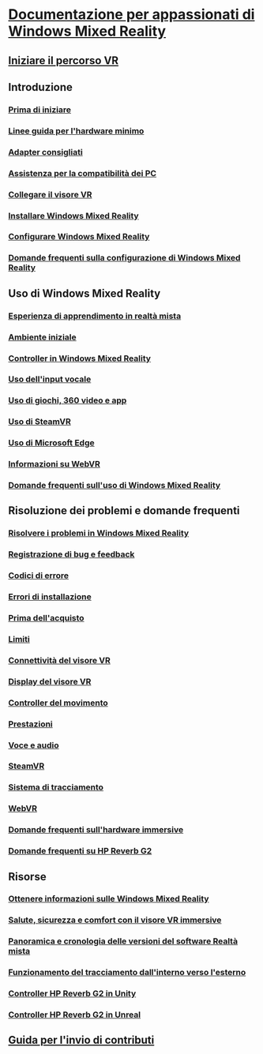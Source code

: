 # [Documentazione per appassionati di Windows Mixed Reality](index.yml)
## [Iniziare il percorso VR](vr-journey.md)

## Introduzione
### [Prima di iniziare](before-you-start.md)
### [Linee guida per l'hardware minimo](windows-mixed-reality-minimum-pc-hardware-compatibility-guidelines.md)
### [Adapter consigliati](recommended-adapters-for-windows-mixed-reality-capable-pcs.md)
### [Assistenza per la compatibilità dei PC](get-help-with-pc-compatibility.md)
### [Collegare il visore VR](plug-in-your-headset.md)
### [Installare Windows Mixed Reality](install-windows-mixed-reality.md)
### [Configurare Windows Mixed Reality](set-up-windows-mixed-reality.md)
### [Domande frequenti sulla configurazione di Windows Mixed Reality](wmr-setup-faq.yml)

## Uso di Windows Mixed Reality
### [Esperienza di apprendimento in realtà mista](learn-mixed-reality.md)
### [Ambiente iniziale](your-mixed-reality-home.md)
### [Controller in Windows Mixed Reality](controllers-in-wmr.md)
### [Uso dell'input vocale](using-speech-in-wmr.md)
### [Uso di giochi, 360 video e app](using-games-and-apps-in-windows-mixed-reality.md)
### [Uso di SteamVR](using-steamvr-with-windows-mixed-reality.md)
### [Uso di Microsoft Edge](using-microsoft-edge.md)
### [Informazioni su WebVR](webvr.md)
### [Domande frequenti sull'uso di Windows Mixed Reality](using-wmr-faq.yml)

## Risoluzione dei problemi e domande frequenti
### [Risolvere i problemi in Windows Mixed Reality](troubleshooting-windows-mixed-reality.md)
### [Registrazione di bug e feedback](filing-feedback.md)
### [Codici di errore](error-codes.md)
### [Errori di installazione](installation_errors.md)
### [Prima dell'acquisto](before-you-buy-faqs.md)
### [Limiti](boundary-questions.md)
### [Connettività del visore VR](headset-connectivity.md)
### [Display del visore VR](headset-display.md)
### [Controller del movimento](motion-controller-problems.md)
### [Prestazioni](performance-questions.md)
### [Voce e audio](speech-and-audio.md)
### [SteamVR](steamvr-questions.md)
### [Sistema di tracciamento](tracking.md)
### [WebVR](webvr-questions.md)
### [Domande frequenti sull'hardware immersive](other-questions.md)
### [Domande frequenti su HP Reverb G2](reverbG2-faq.yml)

## Risorse
### [Ottenere informazioni sulle Windows Mixed Reality](get-wmr-info.md)
### [Salute, sicurezza e comfort con il visore VR immersive](wmr-health-safety-comfort.md)
### [Panoramica e cronologia delle versioni del software Realtà mista](mixed-reality-software.md)
### [Funzionamento del tracciamento dall'interno verso l'esterno](tracking-system.md)
### [Controller HP Reverb G2 in Unity](/windows/mixed-reality/develop/unity/unity-reverb-g2-controllers)
### [Controller HP Reverb G2 in Unreal](/windows/mixed-reality/develop/unreal/unreal-reverb-g2-controllers)

## [Guida per l'invio di contributi](contributing.md)
